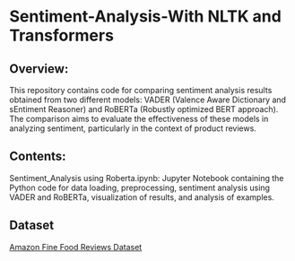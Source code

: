 # Sentiment-Analysis-With NLTK and Transformers

## Overview:
This repository contains code for comparing sentiment analysis results obtained from two different models: VADER (Valence Aware Dictionary and sEntiment Reasoner) and RoBERTa (Robustly optimized BERT approach). The comparison aims to evaluate the effectiveness of these models in analyzing sentiment, particularly in the context of product reviews.

## Contents:

Sentiment_Analysis using Roberta.ipynb: Jupyter Notebook containing the Python code for data loading, preprocessing, sentiment analysis using VADER and RoBERTa, visualization of results, and analysis of examples.
## Dataset
[Amazon Fine Food Reviews Dataset](https://www.kaggle.com/datasets/snap/amazon-fine-food-reviews)

